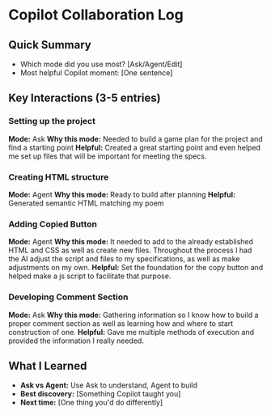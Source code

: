 # Copilot Collaboration Log

## Quick Summary

- Which mode did you use most? [Ask/Agent/Edit]
- Most helpful Copilot moment: [One sentence]

## Key Interactions (3-5 entries)

### Setting up the project

**Mode:** Ask
**Why this mode:** Needed to build a game plan for the project and find a starting point
**Helpful:** Created a great starting point and even helped me set up files that will be important for meeting the specs.

### Creating HTML structure

**Mode:** Agent
**Why this mode:** Ready to build after planning
**Helpful:** Generated semantic HTML matching my poem

### Adding Copied Button

**Mode:** Agent
**Why this mode:** It needed to add to the already established HTML and CSS as well as create new files. Throughout the process I had the AI adjust the script and files to my specifications, as well as make adjustments on my own.
**Helpful:** Set the foundation for the copy button and helped make a js script to facilitate that purpose.

### Developing Comment Section

**Mode:** Ask
**Why this mode:** Gathering information so I know how to build a proper comment section as well as learning how and where to start construction of one.
**Helpful:** Gave me multiple methods of execution and provided the information I really needed.

## What I Learned

- **Ask vs Agent:** Use Ask to understand, Agent to build
- **Best discovery:** [Something Copilot taught you]
- **Next time:** [One thing you'd do differently]
